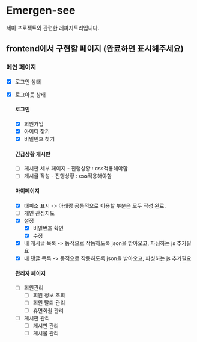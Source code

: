 # Emergen-see

세미 프로젝트와 관련한 레파지토리입니다.

## frontend에서 구현할 페이지 (완료하면 표시해주세요)

### 메인 페이지
- [X] 로그인 상태
- [X] 로그아웃 상태

  #### 로그인
  - [x] 회원가입
  - [x] 아이디 찾기
  - [x] 비밀번호 찾기

  #### 긴급상황 게시판
  - [ ] 게시판 세부 페이지 - 진행상황 : css적용해야함
  - [ ] 게시글 작성 - 진행상황 : css적용해야함

  #### 마이페이지
  - [x] 대피소 표시 -> 아래랑 공통적으로 이용할 부분은 모두 작성 완료.
  - [ ] 개인 관심지도 
  - [x] 설정
    - [x] 비밀번호 확인
    - [x] 수정
  - [x] 내 게시글 목록 -> 동적으로 작동하도록 json을 받아오고, 파싱하는 js 추가필요
  - [x] 내 댓글 목록 -> 동적으로 작동하도록 json을 받아오고, 파싱하는 js 추가필요

  #### 관리자 페이지
  - [ ] 회원관리
    - [ ] 회원 정보 조회
    - [ ] 회원 탈퇴 관리
    - [ ] 휴면회원 관리
  - [ ] 게시판 관리
    - [ ] 게시판 관리
    - [ ] 게시물 관리
